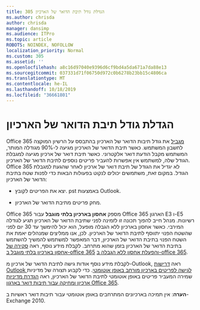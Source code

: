 ```yaml
---
title: 305 הגדלת גודל תיבת הדואר של הארכיון
ms.author: chrisda
author: chrisda
manager: dansimp
ms.audience: ITPro
ms.topic: article
ROBOTS: NOINDEX, NOFOLLOW
localization_priority: Normal
ms.custom: 305
ms.assetid: ''
ms.openlocfilehash: a8c16d97040e9396d6cf9bd4a5da671a7da88e13
ms.sourcegitcommit: 037331d71f06750d972c0b6278b23bb15c4806ca
ms.translationtype: MT
ms.contentlocale: he-IL
ms.lasthandoff: 10/18/2019
ms.locfileid: "36661801"
---
```

# <a name="increase-the-archive-mailbox-size"></a>הגדלת גודל תיבת הדואר של הארכיון

Office 365 [מגביל](https://docs.microsoft.com/office365/servicedescriptions/exchange-online-service-description/exchange-online-limits#mailbox-storage-limits) את גודל תיבות הדואר של הארכיון בהתבסס על הרשיון המוקצה לחשבון המשתמש. כאשר תיבת הדואר של הארכיון מגיעה ל-90% מגודלה המותר, המשתמש מקבל הודעת דואר אלקטרוני. כאשר תיבת דואר של ארכיון מגיעה למגבלת הגודל שלה, למשתמש אין אפשרות להעביר פריטים נוספים לתיבת הדואר של הארכיון. Office 365 לא יגדיל את הגודל של תיבת דואר של ארכיון לאחר שהגעת למגבלת הגודל. במקום זאת, משתמשים יכולים לנקוט בפעולות הבאות כדי לפנות שטח בתיבת הדואר של הארכיון:

- יצא את הפריטים לקובץ. pst באמצעות Outlook.

- מחק פריטים מתיבת הדואר של הארכיון.

Office 365 מספק **אחסון בארכיון בלתי מוגבל** עבור Office 365 הארגון E3 ו-E5 רשיונות. מנהל חייב להפוך תכונה זו לזמינה לפני שתיבת הדואר של הארכיון תגיע לגודלה המירבי. כאשר אחסון בארכיון ללא הגבלה מופעל, הוא יכול להימשך עד 30 יום לפני שהשטח הפנוי יתווסף לתיבת הדואר של הארכיון. לכן, אנו ממליצים שמנהלים יאמת את השטח הפנוי בתיבת הדואר של הארכיון, דבר המאפשר למשתמש להמשיך להשתמש בתיבת הדואר של הארכיון בזמן שהוא מתרחב. לקבלת מידע נוסף, ראה [סקירה של אחסון בארכיון בלתי מוגבל ב-office 365](https://docs.microsoft.com/office365/securitycompliance/unlimited-archiving) [והפעלת אחסון ללא הגבלה ב-office 365](https://docs.microsoft.com/office365/securitycompliance/enable-unlimited-archiving).

לקבלת מידע נוסף אודות גישה לתיבת הדואר של ארכיון מ-Outlook, ראה [דרישות Outlook לגישה לפריטים בארכיון מורחב באופן אוטומטי](https://docs.microsoft.com/office365/securitycompliance/unlimited-archiving#outlook-requirements-for-accessing-items-in-an-auto-expanded-archive). כדי לקבוע תצורה של מדיניות שמירה המעביר פריטים באופן אוטומטי לתיבת הדואר של הארכיון, ראה [הגדרת מדיניות ארכיון ומחיקה עבור תיבות דואר בארגון Office 365](https://docs.microsoft.com/office365/securitycompliance/set-up-an-archive-and-deletion-policy-for-mailboxes).

**הערה**: אין תמיכה בארכיונים המתרחבים באופן אוטומטי עבור תיבות דואר ראשיות ב-Exchange 2010.
